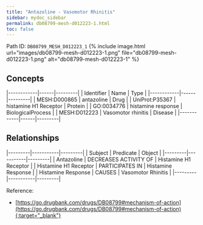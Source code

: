 ```yaml
---
title: "Antazoline - Vasomotor Rhinitis"
sidebar: mydoc_sidebar
permalink: db08799-mesh-d012223-1.html
toc: false 
---
```



Path ID: `DB08799_MESH_D012223_1`
{% include image.html url="images/db08799-mesh-d012223-1.png" file="db08799-mesh-d012223-1.png" alt="db08799-mesh-d012223-1" %}

## Concepts

|------------|------|---------|
| Identifier | Name | Type    |
|------------|------|---------|
| MESH:D000865 | antazoline | Drug |
| UniProt:P35367 | histamine H1 Receptor | Protein |
| GO:0034776 | histamine response | BiologicalProcess |
| MESH:D012223 | Vasomotor rhinitis | Disease |
|------------|------|---------|

## Relationships

|---------|-----------|---------|
| Subject | Predicate | Object  |
|---------|-----------|---------|
| Antazoline | DECREASES ACTIVITY OF | Histamine H1 Receptor |
| Histamine H1 Receptor | PARTICIPATES IN | Histamine Response |
| Histamine Response | CAUSES | Vasomotor Rhinitis |
|---------|-----------|---------|

Reference:
  - [https://go.drugbank.com/drugs/DB08799#mechanism-of-action](https://go.drugbank.com/drugs/DB08799#mechanism-of-action){:target="_blank"}